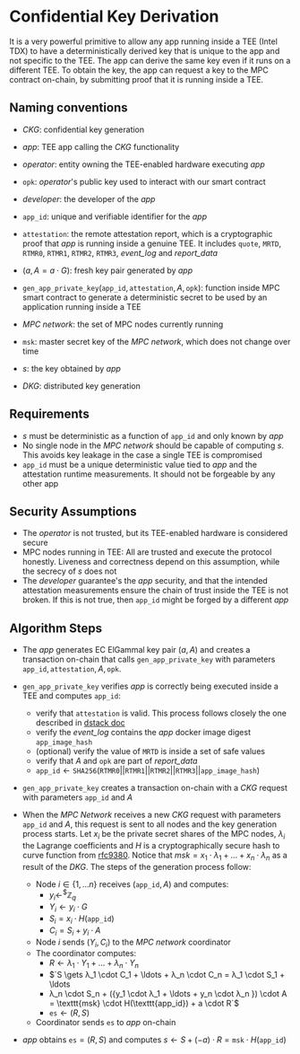 # Confidential Key Derivation

It is a very powerful primitive to allow any app running inside a TEE (Intel
TDX) to have a deterministically derived key that is unique to the app and not
specific to the TEE. The app can derive the same key even if it runs on a
different TEE. To obtain the key, the app can request a key to the MPC contract
on-chain, by submitting proof that it is running inside a TEE.

## Naming conventions

- *CKG*: confidential key generation
- *app*: TEE app calling the *CKG* functionality
- *operator*: entity owning the TEE-enabled hardware executing *app*
- $\texttt{opk}$: *operator*'s public key used to interact with our smart
  contract
- *developer*: the developer of the *app*
- $`\texttt{app\_id}`$: unique and verifiable identifier for the *app*
- $`\texttt{attestation}`$: the remote attestation report, which is a
cryptographic proof that *app* is running inside a genuine TEE. It includes
$\texttt{quote}$, $\texttt{MRTD}$, $\texttt{RTMR0}$, $\texttt{RTMR1}$,
$\texttt{RTMR2}$, $\texttt{RTMR3}$, *event_log* and *report_data*
- $`(a,A=a \cdot G)`$: fresh key pair generated by *app*
- $`\texttt{gen\_app\_private\_key}(\texttt{app\_id}, \texttt{attestation}, A,
  \texttt{opk})`$: function inside MPC smart contract to generate a
  deterministic secret to be used by an application running inside a TEE

- *MPC network*: the set of MPC nodes currently running
- $`\texttt{msk}`$: master secret key of the *MPC network*, which does not
  change over time
- $`s`$: the key obtained by *app*
- *DKG*: distributed key generation

## Requirements

- $`s`$ must be deterministic as a function of $`\texttt{app\_id}`$ and only
  known by *app*
- No single node in the *MPC network* should be capable of computing $`s`$. This
avoids key leakage in the case a single TEE is compromised
- $`\texttt{app\_id}`$ must be a unique deterministic value tied to *app* and
the attestation runtime measurements. It should not be forgeable by any other
app

## Security Assumptions

- The *operator* is not trusted, but its TEE-enabled hardware is considered
  secure
- MPC nodes running in TEE: All are trusted and execute the protocol honestly.
Liveness and correctness depend on this assumption, while the secrecy of $`s`$
does not
- The *developer* guarantee's the *app* security, and that the intended
attestation measurements ensure the chain of trust inside the TEE is not broken.
If this is not true, then $`\texttt{app\_id}`$ might be forged by a different
*app*

## Algorithm Steps

- The *app* generates EC ElGammal key pair $`(a, A)`$ and creates a transaction
  on-chain that calls $`\texttt{gen\_app\_private\_key}`$ with parameters
  $`\texttt{app\_id},\texttt{attestation},A,\texttt{opk}`$.
- $`\texttt{gen\_app\_private\_key}`$ verifies *app* is correctly being executed
  inside a TEE and computes $`\texttt{app\_id}`$:
  - verify that $`\texttt{attestation}`$ is valid. This process follows closely
  the one described in [dstack
  doc](https://github.com/Dstack-TEE/dstack/blob/6b77340cf530b4532c5815039a74bb3a60302378/attestation.md)
  - verify the *event_log* contains the *app* docker image digest
    $`\texttt{app\_image\_hash}`$
  - (optional) verify the value of $`\texttt{MRTD}`$ is inside a set of safe
    values
  - verify that $`A`$ and $\texttt{opk}$ are part of *report_data*
  - $`\texttt{app\_id} \gets \texttt{SHA256}(\texttt{RTMR0} ||\texttt{RTMR1}
    ||\texttt{RTMR2} || \texttt{RTMR3} || \texttt{app\_image\_hash})`$
  
- $`\texttt{gen\_app\_private\_key}`$ creates a transaction on-chain with a
  *CKG* request with parameters $`\texttt{app\_id}`$ and $`A`$
- When the *MPC Network* receives a new *CKG* request with parameters
$`\texttt{app\_id}`$ and $`A`$, this request is sent to all nodes and the key
generation process starts. Let $`x_i`$ be the private secret shares of the MPC
nodes, $`λ_i`$ the Lagrange coefficients and $`H`$ is a cryptographically secure
hash to curve function from
[rfc9380](https://datatracker.ietf.org/doc/rfc9380/). Notice that $`msk = x_1
\cdot λ_1 + \ldots + x_n \cdot λ_n`$ as a result of the *DKG*. The steps of the
generation process follow:
  - Node $`i\in \{1, \ldots n\}`$ receives $`(\texttt{app\_id}, A)`$ and
    computes:
    - $`y_i  \gets^{\$} \mathbb{Z}_q`$
    - $`Y_i \gets y_i \cdot G`$
    - $`S_i = x_i \cdot H(\texttt{app\_id})`$
    - $`C_i =  S_i + y_i \cdot A`$
  - Node $`i`$ sends $`(Y_i, C_i)`$ to the *MPC network* coordinator
  - The coordinator computes:
    - $`R \gets λ_1 \cdot Y_1 + \ldots + λ_n \cdot Y_n`$
    - $`S \gets λ_1 \cdot C_1 + \ldots + λ_n \cdot C_n = λ_1 \cdot S_1 + \ldots
    + λ_n \cdot S_n + ({y_1 \cdot λ_1 + \ldots + y_n \cdot λ_n }) \cdot A =
    \texttt{msk} \cdot H(\texttt{app\_id}) + a \cdot R`$
    - $`\texttt{es} \gets (R, S) `$
  - Coordinator sends $`\texttt{es}`$ to *app* on-chain
- *app* obtains $`\texttt{es} = (R, S)`$ and computes $`s \gets S + (- a) \cdot
    R = \texttt{msk} \cdot H(\texttt{app\_id})`$
